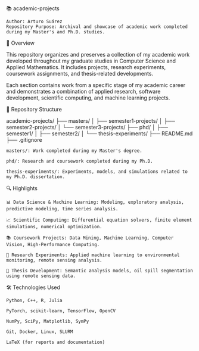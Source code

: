📚 academic-projects

    Author: Arturo Suárez
    Repository Purpose: Archival and showcase of academic work completed during my Master's and Ph.D. studies.

📖 Overview

This repository organizes and preserves a collection of my academic work developed throughout my graduate studies in Computer Science and Applied Mathematics.
It includes projects, research experiments, coursework assignments, and thesis-related developments.

Each section contains work from a specific stage of my academic career and demonstrates a combination of applied research, software development, scientific computing, and machine learning projects.

📂 Repository Structure

academic-projects/
├── masters/
│   ├── semester1-projects/
│   ├── semester2-projects/
│   └── semester3-projects/
├── phd/
│   ├── semester1/
│   ├── semester2/
│   └── thesis-experiments/
├── README.md
├── .gitignore

    masters/: Work completed during my Master's degree.

    phd/: Research and coursework completed during my Ph.D.

    thesis-experiments/: Experiments, models, and simulations related to my Ph.D. dissertation.


🔍 Highlights

    📊 Data Science & Machine Learning: Modeling, exploratory analysis, predictive modeling, time series analysis.

    📈 Scientific Computing: Differential equation solvers, finite element simulations, numerical optimization.

    📚 Coursework Projects: Data Mining, Machine Learning, Computer Vision, High-Performance Computing.

    🔬 Research Experiments: Applied machine learning to environmental monitoring, remote sensing analysis.

    🧠 Thesis Development: Semantic analysis models, oil spill segmentation using remote sensing data.

🛠️ Technologies Used

    Python, C++, R, Julia

    PyTorch, scikit-learn, TensorFlow, OpenCV

    NumPy, SciPy, Matplotlib, SymPy

    Git, Docker, Linux, SLURM

    LaTeX (for reports and documentation)

  
